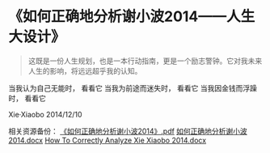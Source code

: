 # 《如何正确地分析谢小波2014——人生大设计》
> 这既是一份人生规划，也是一本行动指南，更是一个励志警钟。它对我未来人生的影响，将远远超乎我的认知。

当我认为自己无能时，
看看它
当我为前途而迷失时，
看看它
当我因金钱而浮躁时，
看看它

Xie·Xiaobo
2014/12/10



相关资源备份：
[《如何正确地分析谢小波2014》.pdf](https://github.com/solomonxie/solomonxie.github.io/files/2020141/2014.pdf)
[如何正确地分析谢小波2014.docx](https://github.com/solomonxie/solomonxie.github.io/files/2020142/2014.docx)
[How To Correctly Analyze Xie Xiaobo 2014.docx](https://github.com/solomonxie/solomonxie.github.io/files/2020144/How.To.Correctly.Analyze.Xie.Xiaobo.2014.docx)
 